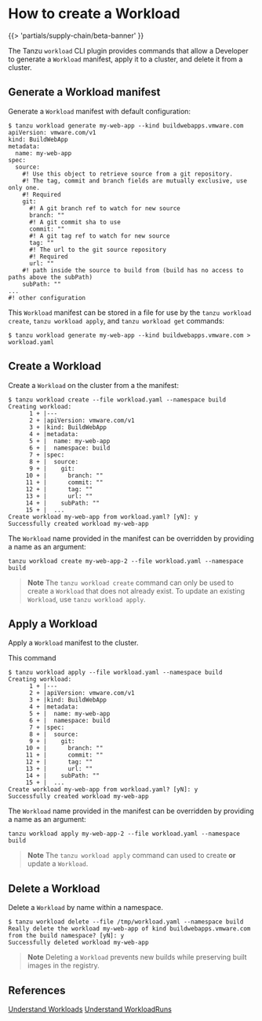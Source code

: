 # How to create a Workload

{{> 'partials/supply-chain/beta-banner' }}

The Tanzu `workload` CLI plugin provides commands that allow a Developer to generate a `Workload` manifest, apply it to a cluster, and delete it from a cluster.

## Generate a Workload manifest

Generate a `Workload` manifest with default configuration:

```console
$ tanzu workload generate my-web-app --kind buildwebapps.vmware.com
apiVersion: vmware.com/v1
kind: BuildWebApp
metadata:
  name: my-web-app
spec:
  source:
    #! Use this object to retrieve source from a git repository.
    #! The tag, commit and branch fields are mutually exclusive, use only one.
    #! Required
    git:
      #! A git branch ref to watch for new source
      branch: ""
      #! A git commit sha to use
      commit: ""
      #! A git tag ref to watch for new source
      tag: ""
      #! The url to the git source repository
      #! Required
      url: ""
    #! path inside the source to build from (build has no access to paths above the subPath)
    subPath: ""
...
#! other configuration
```

This `Workload` manifest can be stored in a file for use by the `tanzu workload create`, `tanzu workload apply`, and `tanzu workload get` commands:

```console
$ tanzu workload generate my-web-app --kind buildwebapps.vmware.com > workload.yaml
```

## Create a Workload

Create a `Workload` on the cluster from a the manifest:

```console
$ tanzu workload create --file workload.yaml --namespace build
Creating workload:
      1 + |---
      2 + |apiVersion: vmware.com/v1
      3 + |kind: BuildWebApp
      4 + |metadata:
      5 + |  name: my-web-app
      6 + |  namespace: build
      7 + |spec:
      8 + |  source:
      9 + |    git:
     10 + |      branch: ""
     11 + |      commit: ""
     12 + |      tag: ""
     13 + |      url: ""
     14 + |    subPath: ""
     15 + |  ...
Create workload my-web-app from workload.yaml? [yN]: y
Successfully created workload my-web-app
```

The `Workload` name provided in the manifest can be overridden by providing a name as an argument:

```console
tanzu workload create my-web-app-2 --file workload.yaml --namespace build
```

>**Note**
>The `tanzu workload create` command can only be used to create a `Workload` that does not already exist. To update an existing `Workload`, use `tanzu workload apply`.


## Apply a Workload

Apply a `Workload` manifest to the cluster.

This command 

```console
$ tanzu workload apply --file workload.yaml --namespace build
Creating workload:
      1 + |---
      2 + |apiVersion: vmware.com/v1
      3 + |kind: BuildWebApp
      4 + |metadata:
      5 + |  name: my-web-app
      6 + |  namespace: build
      7 + |spec:
      8 + |  source:
      9 + |    git:
     10 + |      branch: ""
     11 + |      commit: ""
     12 + |      tag: ""
     13 + |      url: ""
     14 + |    subPath: ""
     15 + |  ...
Create workload my-web-app from workload.yaml? [yN]: y
Successfully created workload my-web-app
```

The `Workload` name provided in the manifest can be overridden by providing a name as an argument:

```console
tanzu workload apply my-web-app-2 --file workload.yaml --namespace build
```

>**Note**
>The `tanzu workload apply` command can used to create **or** update a `Workload`.

## Delete a Workload

Delete a `Workload` by name within a namespace.

```console
$ tanzu workload delete --file /tmp/workload.yaml --namespace build
Really delete the workload my-web-app of kind buildwebapps.vmware.com from the build namespace? [yN]: y
Successfully deleted workload my-web-app
```

>**Note**
>Deleting a `Workload` prevents new builds while preserving built images in the registry.

## References

[Understand Workloads](../explanation/workloads.hbs.md)
[Understand WorkloadRuns](../explanation/workloads.hbs.md)
